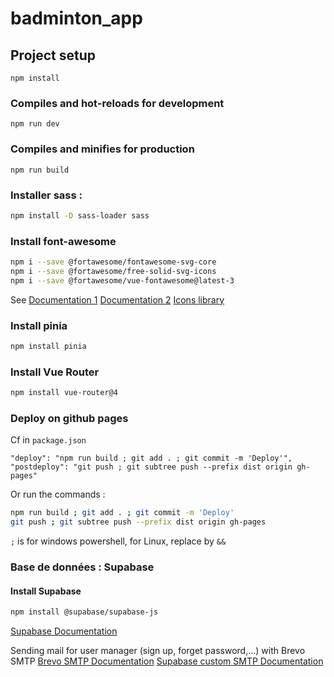 # badminton_app

## Project setup
```
npm install
```

### Compiles and hot-reloads for development
```
npm run dev
```

### Compiles and minifies for production
```
npm run build
```

### Installer sass :
```bash
npm install -D sass-loader sass
```

### Install font-awesome
```bash
npm i --save @fortawesome/fontawesome-svg-core
npm i --save @fortawesome/free-solid-svg-icons
npm i --save @fortawesome/vue-fontawesome@latest-3
```
See [Documentation 1](https://blog.fontawesome.com/how-to-use-vue-js-with-font-awesome/) [Documentation 2](https://fontawesome.com/docs/web/use-with/vue/)
[Icons library](https://fontawesome.com/search?o=r&s=solid%2Cregular&f=classic)

### Install pinia
```bash
npm install pinia
```
### Install Vue Router
```bash
npm install vue-router@4
```
### Deploy on github pages
Cf in ```package.json```
```
"deploy": "npm run build ; git add . ; git commit -m 'Deploy'",
"postdeploy": "git push ; git subtree push --prefix dist origin gh-pages"
```

Or run the commands :
```bash
npm run build ; git add . ; git commit -m 'Deploy'
git push ; git subtree push --prefix dist origin gh-pages
```

```;``` is for windows powershell, for Linux, replace by ```&&```

### Base de données : Supabase
#### Install Supabase
```bash
npm install @supabase/supabase-js
```

[Supabase Documentation](https://supabase.com/docs)

Sending mail for user manager (sign up, forget password,...) with Brevo SMTP 
[Brevo SMTP Documentation](https://developers.brevo.com/docs/smtp-integration)
[Supabase custom SMTP Documentation](https://supabase.com/docs/guides/auth/auth-smtp)
